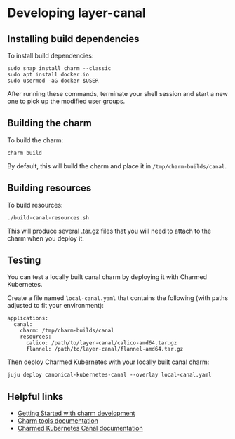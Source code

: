 # Developing layer-canal

## Installing build dependencies

To install build dependencies:

```
sudo snap install charm --classic
sudo apt install docker.io
sudo usermod -aG docker $USER
```

After running these commands, terminate your shell session and start a new one
to pick up the modified user groups.

## Building the charm

To build the charm:
```
charm build
```

By default, this will build the charm and place it in
`/tmp/charm-builds/canal`.

## Building resources

To build resources:
```
./build-canal-resources.sh
```

This will produce several .tar.gz files that you will need to attach to the
charm when you deploy it.

## Testing

You can test a locally built canal charm by deploying it with Charmed
Kubernetes.

Create a file named `local-canal.yaml` that contains the following (with paths
adjusted to fit your environment):
```
applications:
  canal:
    charm: /tmp/charm-builds/canal
    resources:
      calico: /path/to/layer-canal/calico-amd64.tar.gz
      flannel: /path/to/layer-canal/flannel-amd64.tar.gz
```

Then deploy Charmed Kubernetes with your locally built canal charm:

```
juju deploy canonical-kubernetes-canal --overlay local-canal.yaml
```

## Helpful links

* [Getting Started with charm development](https://discourse.charmhub.io/t/getting-started-with-charm-development/1118)
* [Charm tools documentation](https://discourse.charmhub.io/t/charm-tools/1180)
* [Charmed Kubernetes Canal documentation](https://ubuntu.com/kubernetes/docs/cni-canal)
